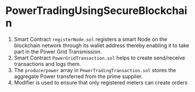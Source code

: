 # PowerTradingUsingSecureBlockchain
1. Smart Contract `registerNode.sol` registers a smart Node on the blockchain network through its wallet address thereby enabling it to take part in the Power Grid Transmission. 
2. Smart Contract `PowerGridTransaction.sol` helps to create send/receive transactions and logs them.
3. The `producerpower` array in `PowerTradingTransaction.sol` stores the aggregate Power transferred from the prime supplier.
4. Modifier is used to ensure that only registered meters can create orders

